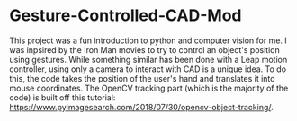 # Gesture-Controlled-CAD-Mod
This project was a fun introduction to python and computer vision for me. I was inpsired by the Iron Man movies to try to control an object's position using gestures. While something similar has been done with a Leap motion controller, using only a camera to interact with CAD is a unique idea. To do this, the code takes the position of the user's hand and translates it into mouse coordinates. The OpenCV tracking part (which is the majority of the code) is built off this tutorial: https://www.pyimagesearch.com/2018/07/30/opencv-object-tracking/. 
